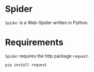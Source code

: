 # Spider
`Spider` is a Web-Spider written in Python.

# Requirements

`Spider` requires the http package `request`.

```sh
pip install request
```